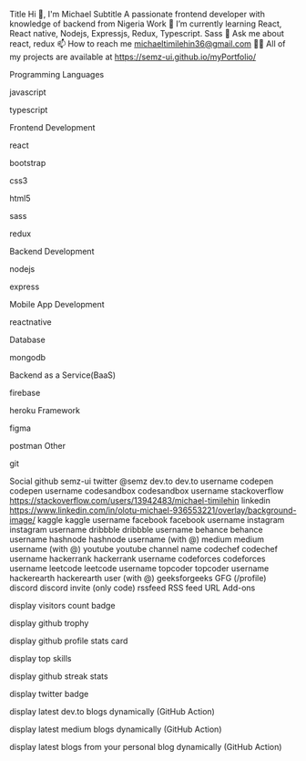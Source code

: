 Title
Hi 👋, I'm
Michael
Subtitle
A passionate frontend developer with knowledge of backend from Nigeria
Work
🌱 I’m currently learning
React, React native, Nodejs, Expressjs, Redux, Typescript. Sass
💬 Ask me about
react, redux
📫 How to reach me
michaeltimilehin36@gmail.com
👨‍💻 All of my projects are available at
https://semz-ui.github.io/myPortfolio/

Programming Languages


javascript

typescript


Frontend Development

react

bootstrap

css3

html5

sass

redux

Backend Development

nodejs

express

Mobile App Development


reactnative

Database

mongodb

Backend as a Service(BaaS)

firebase

heroku
Framework

figma

postman
Other

git

Social
github
semz-ui
twitter
@semz
dev.to
dev.to username
codepen
codepen username
codesandbox
codesandbox username
stackoverflow
https://stackoverflow.com/users/13942483/michael-timilehin
linkedin
https://www.linkedin.com/in/olotu-michael-936553221/overlay/background-image/
kaggle
kaggle username
facebook
facebook username
instagram
instagram username
dribbble
dribbble username
behance
behance username
hashnode
hashnode username (with @)
medium
medium username (with @)
youtube
youtube channel name
codechef
codechef username
hackerrank
hackerrank username
codeforces
codeforces username
leetcode
leetcode username
topcoder
topcoder username
hackerearth
hackerearth user (with @)
geeksforgeeks
GFG (<username>/profile)
discord
discord invite (only code)
rssfeed
RSS feed URL
Add-ons

display visitors count badge


display github trophy

display github profile stats card


display top skills


display github streak stats


display twitter badge

display latest dev.to blogs dynamically (GitHub Action)

display latest medium blogs dynamically (GitHub Action)

display latest blogs from your personal blog dynamically (GitHub Action)
